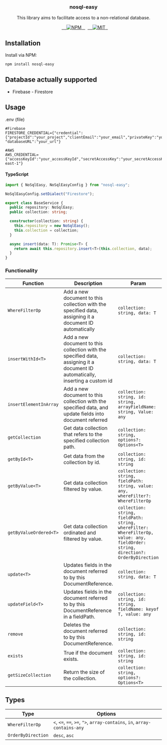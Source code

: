<h3 align="center">nosql-easy</h3>
<p align="center">This library aims to facilitate access to a non-relational database.</p>

<p align="center">
  <a href="https://www.npmjs.com/package/nosql-easy">
    <img src="https://img.shields.io/npm/v/nosql-easy.svg" alt="NPM">
  </a>
  <a href="LICENSE">
    <img src="https://img.shields.io/badge/license-MIT-blue.svg?style=flat-square" alt="MIT">
  </a>
</p>

## Installation

Install via NPM:

```bash
npm install nosql-easy

```

## Database actually supported

- Firebase - Firestore

## Usage

.env (file)

```
#Firebase
FIRESTORE_CREDENTIAL={"credential":{"projectId":"your_project","clientEmail":"your_email","privateKey":"your_privateKey"}, "databaseURL":"your_url"}

#AWS
AWS_CREDENTIAL={"accessKeyId":"your_accessKeyId","secretAccessKey":"your_secretAccessKey","region":"sa-east-1"}
```

#### TypeScript

```typescript
import { NoSqlEasy, NoSqlEasyConfig } from "nosql-easy";

NoSqlEasyConfig.setDialect("Firestore");

export class BaseService {
  public repository: NoSqlEasy;
  public collection: string;

  constructor(collection: string) {
    this.repository = new NoSqlEasy();
    this.collection = collection;
  }

  async insert(data: T): Promise<T> {
    return await this.repository.insert<T>(this.collection, data);
  }
}
```

### Functionality

| Function               | Description                                                                                                                    | Param                                                                                                                             | Return            |
| ---------------------- | ------------------------------------------------------------------------------------------------------------------------------ | --------------------------------------------------------------------------------------------------------------------------------- | ----------------- |
| `WhereFilterOp`        | Add a new document to this collection with the specified data, assigning it a document ID automatically                        | `collection: string, data: T `                                                                                                    | `Promise<T>`      |
| `insertWithId<T>`      | Add a new document to this collection with the specified data, assigning it a document ID automatically, inserting a custom id | `collection: string, data: T `                                                                                                    | `Promise<T>`      |
| `insertElementInArray` | Add a new document to this collection with the specified data, and update fields into document referred                        | `collection: string, id: string, arrayFieldName: string, Value: any`                                                              | `Promise`         |
| `getCollection`        | Get data collection that refers to the specified collection path.                                                              | `collection: string, options?: Options<T> `                                                                                       | `Promise<T[]>`    |
| `getById<T>`           | Get data from the collection by id.                                                                                            | `collection: string, id: string `                                                                                                 | `Promise<T>`      |
| `getByValue<T>`        | Get data collection filtered by value.                                                                                         | `collection: string, fieldPath: string, value: any, whereFilter?: WhereFilterOp `                                                 | `Promise<T[]>`    |
| `getByValueOrdered<T>` | Get data collection ordinated and filtered by value.                                                                           | `collection: string, fieldPath: string, whereFilter: WhereFilterOp, value: any, fieldOrder: string, direction?: OrderByDirection` | `Promise<T[]>`    |
| `update<T>`            | Updates fields in the document referred to by this DocumentReference.                                                          | `collection: string, data: T`                                                                                                     | `Promise`         |
| `updateField<T>`       | Updates fields in the document referred to by this DocumentReference in a fieldPath.                                           | `collection: string, id: string, fieldName: keyof T, value: any`                                                                  | `Promise`         |
| `remove`               | Deletes the document referred to by this DocumentReference.                                                                    | `collection: string, id: string`                                                                                                  | `Promise`         |
| `exists`               | True if the document exists.                                                                                                   | `collection: string, id: string`                                                                                                  | `Promise`         |
| `getSizeCollection`    | Return the size of the collection.                                                                                             | `collection: string, options?: Options<T>`                                                                                        | `Promise<number>` |

## Types

| Type               | Options                                                                   |
| ------------------ | ------------------------------------------------------------------------- |
| `WhereFilterOp`    | `<`, `<=`, `==`, `>=`, `">`, `array-contains`, `in`, `array-contains-any` |
| `OrderByDirection` | `desc`, `asc`                                                             |
